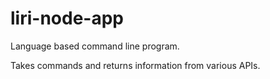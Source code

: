 # liri-node-app
Language based command line program.

Takes commands and returns information from various APIs.
